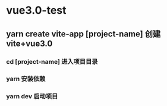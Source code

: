 <!--
 * @Author: lujiayu lujiayu@shiqiao.com
 * @Date: 2022-11-14 19:43:20
 * @LastEditors: lujiayu lujiayu@shiqiao.com
 * @LastEditTime: 2022-11-14 20:32:20
 * @FilePath: /vue3.0-test/README.md
 * @Description: 这是默认设置,请设置`customMade`, 打开koroFileHeader查看配置 进行设置: https://github.com/OBKoro1/koro1FileHeader/wiki/%E9%85%8D%E7%BD%AE
-->
# vue3.0-test

## yarn create vite-app [project-name] 创建 vite+vue3.0
### cd [project-name] 进入项目目录
### yarn 安装依赖
### yarn dev 启动项目
